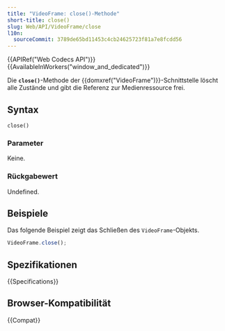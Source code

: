 ```yaml
---
title: "VideoFrame: close()-Methode"
short-title: close()
slug: Web/API/VideoFrame/close
l10n:
  sourceCommit: 3789de65bd11453c4cb24625723f81a7e8fcdd56
---
```


{{APIRef("Web Codecs API")}}{{AvailableInWorkers("window_and_dedicated")}}

Die **`close()`**-Methode der {{domxref("VideoFrame")}}-Schnittstelle löscht alle Zustände und gibt die Referenz zur Medienressource frei.

## Syntax

```js-nolint
close()
```

### Parameter

Keine.

### Rückgabewert

Undefined.

## Beispiele

Das folgende Beispiel zeigt das Schließen des `VideoFrame`-Objekts.

```js
VideoFrame.close();
```

## Spezifikationen

{{Specifications}}

## Browser-Kompatibilität

{{Compat}}
